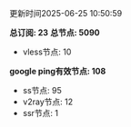 更新时间2025-06-25 10:50:59

**总订阅: 23**
**总节点: 5090**
- vless节点: 10

**google ping有效节点: 108**
- ss节点: 95
- v2ray节点: 12
- ssr节点: 1
